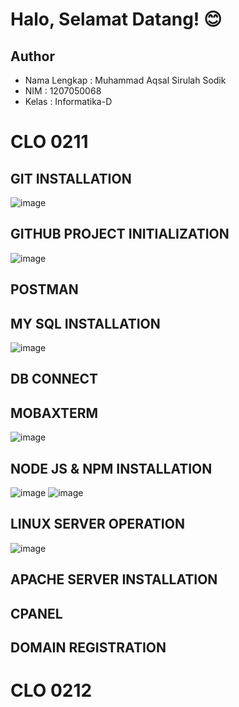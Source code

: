 # Halo, Selamat Datang! 😊

## **Author**
* Nama Lengkap : Muhammad Aqsal Sirulah Sodik
* NIM          : 1207050068
* Kelas        : Informatika-D


# CLO 0211

## **GIT INSTALLATION**
![image](https://user-images.githubusercontent.com/72060370/208361709-adb698ff-e216-403e-a497-8ae191ce68fc.png)

## **GITHUB PROJECT INITIALIZATION**
![image](https://user-images.githubusercontent.com/72060370/208365803-19b4fe02-bbed-4ae9-ac5d-071690e02112.png)

## **POSTMAN**


## **MY SQL INSTALLATION**
![image](https://user-images.githubusercontent.com/72060370/208365955-5f8a9145-5e82-4996-8692-b08a487c2541.png)

## **DB CONNECT**

## **MOBAXTERM**
![image](https://user-images.githubusercontent.com/72060370/208366885-18a8e290-aa6c-4af2-b846-25529619324d.png)

## **NODE JS & NPM INSTALLATION**
![image](https://user-images.githubusercontent.com/72060370/208364328-a0c80c72-374b-4713-bcff-8a6f8be0ed4e.png)
![image](https://user-images.githubusercontent.com/72060370/208364355-d8a4d9d5-a7de-4694-b1ea-43f81c13ead6.png)

## **LINUX SERVER OPERATION**
![image](https://user-images.githubusercontent.com/72060370/208367143-02292bd6-2a49-4a69-ab66-5863dc8c8273.png)


## **APACHE SERVER INSTALLATION**

## **CPANEL**

## **DOMAIN REGISTRATION**

# CLO 0212
